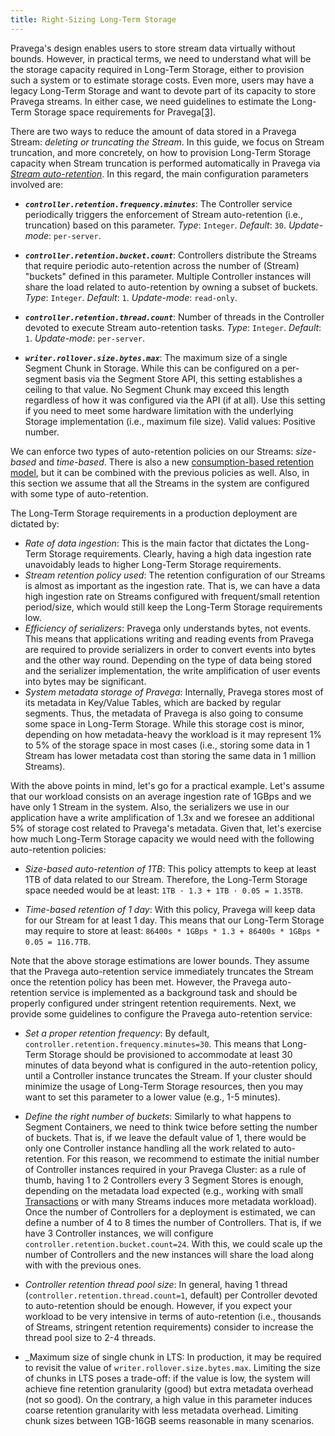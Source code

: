 ```yaml
---
title: Right-Sizing Long-Term Storage
---
```


<!--
Copyright Pravega Authors.

Licensed under the Apache License, Version 2.0 (the "License");
you may not use this file except in compliance with the License.
You may obtain a copy of the License at

    http://www.apache.org/licenses/LICENSE-2.0

Unless required by applicable law or agreed to in writing, software
distributed under the License is distributed on an "AS IS" BASIS,
WITHOUT WARRANTIES OR CONDITIONS OF ANY KIND, either express or implied.
See the License for the specific language governing permissions and
limitations under the License.
-->

Pravega's design enables users to store stream data virtually without bounds. However, in practical terms, we need
to understand what will be the storage capacity required in Long-Term Storage, either to provision such a system or
to estimate storage costs. Even more, users may have a legacy Long-Term Storage and want to devote part of its
capacity to store Pravega streams. In either case, we need guidelines to estimate the Long-Term Storage space 
requirements for Pravega[[3]](https://github.com/pravega/pravega/issues/4503 ).    

There are two ways to reduce the amount of data stored in a Pravega Stream: _deleting or truncating the Stream_. 
In this guide, we focus on Stream truncation, and more concretely, on how to provision Long-Term Storage capacity
when Stream truncation is performed automatically in Pravega via 
[_Stream auto-retention_](http://pravega.io/docs/latest/pravega-concepts/#stream-retention-policies). In this regard,
the main configuration parameters involved are:

- **_`controller.retention.frequency.minutes`_**: The Controller service periodically triggers the enforcement of
Stream auto-retention (i.e., truncation) based on this parameter.
_Type_: `Integer`. _Default_: `30`. _Update-mode_: `per-server`.

- **_`controller.retention.bucket.count`_**: Controllers distribute the Streams that require periodic auto-retention
across the number of (Stream) "buckets" defined in this parameter. Multiple Controller instances will share the load related
to auto-retention by owning a subset of buckets.
_Type_: `Integer`. _Default_: `1`. _Update-mode_: `read-only`.

- **_`controller.retention.thread.count`_**: Number of threads in the Controller devoted to execute Stream auto-retention tasks.
_Type_: `Integer`. _Default_: `1`. _Update-mode_: `per-server`.

- **_`writer.rollover.size.bytes.max`_**: The maximum size of a single Segment Chunk in Storage. While this can 
be configured on a per-segment basis via the Segment Store API, this setting establishes a ceiling to that value. 
No Segment Chunk may exceed this length regardless of how it was configured via the API (if at all). Use this setting 
if you need to meet some hardware limitation with the underlying Storage implementation (i.e., maximum file size).
Valid values: Positive number.
 
We can enforce two types of auto-retention policies on our Streams: _size-based_ and _time-based_. There is also
a new [consumption-based retention model](https://github.com/pravega/pravega/wiki/PDP-47:-Pravega-Consumption-Based-Retention), 
but it can be combined with the previous policies as well. Also, in this section we assume that all the Streams in the 
system are configured with some type of auto-retention.

The Long-Term Storage requirements in a production deployment are dictated by:
- _Rate of data ingestion_: This is the main factor that dictates the Long-Term Storage requirements. Clearly, having
a high data ingestion rate unavoidably leads to higher Long-Term Storage requirements. 
- _Stream retention policy used_: The retention configuration of our Streams is almost as important as the ingestion rate.
That is, we can have a data high ingestion rate on Streams configured with frequent/small retention period/size, 
which would still keep the Long-Term Storage requirements low.
- _Efficiency of serializers_: Pravega only understands bytes, not events. This means that applications writing and
reading events from Pravega are required to provide serializers in order to convert events into bytes and the other way
round. Depending on the type of data being stored and the serializer implementation, the write amplification of user
events into bytes may be significant.
- _System metadata storage of Pravega_: Internally, Pravega stores most of its metadata in Key/Value Tables, which are
backed by regular segments. Thus, the metadata of Pravega is also going to consume some space in Long-Term Storage.
While this storage cost is minor, depending on how metadata-heavy the workload is it may represent 1% to 5% of the 
storage space in most cases (i.e., storing some data in 1 Stream has lower metadata cost than storing the same data in 
1 million Streams).

With the above points in mind, let's go for a practical example. Let's assume that our workload consists on an average
ingestion rate of 1GBps and we have only 1 Stream in the system. Also, the serializers we use in our application have 
a write amplification of 1.3x and we foresee an additional 5% of storage cost related to Pravega's metadata. Given 
that, let's exercise how much Long-Term Storage capacity we would need with the following auto-retention policies:

- _Size-based auto-retention of 1TB_: This policy attempts to keep at least 1TB of data related to our Stream.
Therefore, the Long-Term Storage space needed would be at least: `1TB · 1.3 + 1TB · 0.05 = 1.35TB`. 

- _Time-based retention of 1 day_: With this policy, Pravega will keep data for our Stream for at least 1 day.
This means that our Long-Term Storage may require to store at least: `86400s * 1GBps * 1.3 + 86400s * 1GBps * 0.05 = 116.7TB`.

Note that the above storage estimations are lower bounds. They assume that the Pravega auto-retention service immediately
truncates the Stream once the retention policy has been met. However, the Pravega auto-retention service is implemented
as a background task and should be properly configured under stringent retention requirements. Next, we provide some
guidelines to configure the Pravega auto-retention service:

- _Set a proper retention frequency_: By default, `controller.retention.frequency.minutes=30`. This means that Long-Term
Storage should be provisioned to accommodate at least 30 minutes of data beyond what is configured in the auto-retention
policy, until a Controller instance truncates the Stream. If your cluster should minimize the usage of Long-Term Storage
resources, then you may want to set this parameter to a lower value (e.g., 1-5 minutes).

- _Define the right number of buckets_: Similarly to what happens to Segment Containers, we need to think twice before
setting the number of buckets. That is, if we leave the default value of 1, there would be only one Controller instance 
handling all the work related to auto-retention. For this reason, we recommend to estimate the initial number of Controller 
instances required in your Pravega Cluster: as a rule of thumb, having 1 to 2 Controllers every 3 Segment Stores is enough, 
depending on the metadata load expected (e.g., working with small [Transactions](http://pravega.io/docs/latest/pravega-concepts/#transactions) 
or with many Streams induces more metadata workload). Once the number of Controllers for a deployment is estimated,
we can define a number of 4 to 8 times the number of Controllers. That is, if we have 3 Controller instances,
we will configure `controller.retention.bucket.count=24`. With this, we could scale up the number of Controllers and
the new instances will share the load along with with the previous ones.

- _Controller retention thread pool size_: In general, having 1 thread (`controller.retention.thread.count=1`, default)
per Controller devoted to auto-retention should be enough. However, if you expect your workload to be very 
intensive in terms of auto-retention (i.e., thousands of Streams, stringent retention requirements) consider to increase
the thread pool size to 2-4 threads. 

- _Maximum size of single chunk in LTS: In production, it may be required to revisit the value of `writer.rollover.size.bytes.max`.
Limiting the size of chunks in LTS poses a trade-off: if the value is low, the system will achieve fine retention granularity 
(good) but extra metadata overhead (not so good). On the contrary, a high value in this parameter induces coarse retention 
granularity with less metadata overhead. Limiting chunk sizes between 1GB-16GB seems reasonable in many scenarios. 